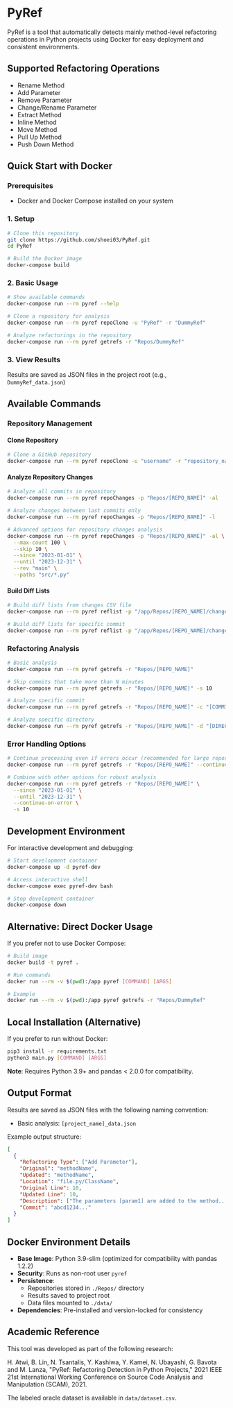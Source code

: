 # PyRef

PyRef is a tool that automatically detects mainly method-level refactoring operations in Python projects using Docker for easy deployment and consistent environments.

## Supported Refactoring Operations

- Rename Method
- Add Parameter
- Remove Parameter
- Change/Rename Parameter
- Extract Method
- Inline Method
- Move Method
- Pull Up Method
- Push Down Method

## Quick Start with Docker

### Prerequisites

- Docker and Docker Compose installed on your system

### 1. Setup

```sh
# Clone this repository
git clone https://github.com/shoei03/PyRef.git
cd PyRef

# Build the Docker image
docker-compose build
```

### 2. Basic Usage

```sh
# Show available commands
docker-compose run --rm pyref --help

# Clone a repository for analysis
docker-compose run --rm pyref repoClone -u "PyRef" -r "DummyRef"

# Analyze refactorings in the repository
docker-compose run --rm pyref getrefs -r "Repos/DummyRef"
```

### 3. View Results

Results are saved as JSON files in the project root (e.g., `DummyRef_data.json`)

## Available Commands

### Repository Management

#### Clone Repository

```sh
# Clone a GitHub repository
docker-compose run --rm pyref repoClone -u "username" -r "repository_name"
```

#### Analyze Repository Changes

```sh
# Analyze all commits in repository
docker-compose run --rm pyref repoChanges -p "Repos/[REPO_NAME]" -al

# Analyze changes between last commits only
docker-compose run --rm pyref repoChanges -p "Repos/[REPO_NAME]" -l

# Advanced options for repository changes analysis
docker-compose run --rm pyref repoChanges -p "Repos/[REPO_NAME]" -al \
  --max-count 100 \
  --skip 10 \
  --since "2023-01-01" \
  --until "2023-12-31" \
  --rev "main" \
  --paths "src/*.py"
```

#### Build Diff Lists

```sh
# Build diff lists from changes CSV file
docker-compose run --rm pyref reflist -p "/app/Repos/[REPO_NAME]/changes"

# Build diff lists for specific commit
docker-compose run --rm pyref reflist -p "/app/Repos/[REPO_NAME]/changes" -c "[COMMIT_HASH]"
```

### Refactoring Analysis

```sh
# Basic analysis
docker-compose run --rm pyref getrefs -r "Repos/[REPO_NAME]"

# Skip commits that take more than N minutes
docker-compose run --rm pyref getrefs -r "Repos/[REPO_NAME]" -s 10

# Analyze specific commit
docker-compose run --rm pyref getrefs -r "Repos/[REPO_NAME]" -c "[COMMIT_HASH]"

# Analyze specific directory
docker-compose run --rm pyref getrefs -r "Repos/[REPO_NAME]" -d "[DIRECTORY_PATH]"
```

### Error Handling Options

```sh
# Continue processing even if errors occur (recommended for large repositories)
docker-compose run --rm pyref getrefs -r "Repos/[REPO_NAME]" --continue-on-error

# Combine with other options for robust analysis
docker-compose run --rm pyref getrefs -r "Repos/[REPO_NAME]" \
  --since "2023-01-01" \
  --until "2023-12-31" \
  --continue-on-error \
  -s 10
```

## Development Environment

For interactive development and debugging:

```sh
# Start development container
docker-compose up -d pyref-dev

# Access interactive shell
docker-compose exec pyref-dev bash

# Stop development container
docker-compose down
```

## Alternative: Direct Docker Usage

If you prefer not to use Docker Compose:

```sh
# Build image
docker build -t pyref .

# Run commands
docker run --rm -v $(pwd):/app pyref [COMMAND] [ARGS]

# Example
docker run --rm -v $(pwd):/app pyref getrefs -r "Repos/DummyRef"
```

## Local Installation (Alternative)

If you prefer to run without Docker:

```sh
pip3 install -r requirements.txt
python3 main.py [COMMAND] [ARGS]
```

**Note**: Requires Python 3.9+ and pandas < 2.0.0 for compatibility.

## Output Format

Results are saved as JSON files with the following naming convention:

- Basic analysis: `[project_name]_data.json`

Example output structure:

```json
[
  {
    "Refactoring Type": ["Add Parameter"],
    "Original": "methodName",
    "Updated": "methodName",
    "Location": "file.py/ClassName",
    "Original Line": 10,
    "Updated Line": 10,
    "Description": ["The parameters [param1] are added to the method..."],
    "Commit": "abcd1234..."
  }
]
```

## Docker Environment Details

- **Base Image**: Python 3.9-slim (optimized for compatibility with pandas 1.2.2)
- **Security**: Runs as non-root user `pyref`
- **Persistence**:
  - Repositories stored in `./Repos/` directory
  - Results saved to project root
  - Data files mounted to `./data/`
- **Dependencies**: Pre-installed and version-locked for consistency

## Academic Reference

This tool was developed as part of the following research:

H. Atwi, B. Lin, N. Tsantalis, Y. Kashiwa, Y. Kamei, N. Ubayashi, G. Bavota and M. Lanza, "PyRef: Refactoring Detection in Python Projects," 2021 IEEE 21st International Working Conference on Source Code Analysis and Manipulation (SCAM), 2021.

The labeled oracle dataset is available in `data/dataset.csv`.
